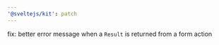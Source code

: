 ```yaml
---
'@sveltejs/kit': patch
---
```


fix: better error message when a `Result` is returned from a form action
